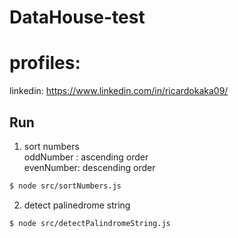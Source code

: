 # DataHouse-test

# profiles: 

linkedin: https://www.linkedin.com/in/ricardokaka09/
## Run

1. sort numbers </br>
oddNumber : ascending order </br>
evenNumber: descending order

```bash
$ node src/sortNumbers.js
```


2. detect palinedrome string

```bash
$ node src/detectPalindromeString.js
```
